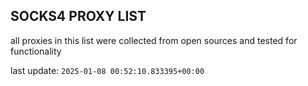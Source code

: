 ## SOCKS4 PROXY LIST

all proxies in this list were collected from open sources and tested for functionality

last update: `2025-01-08 00:52:10.833395+00:00`